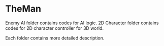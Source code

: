 # TheMan

Enemy AI folder contains codes for AI logic.
2D Character folder contains codes for 2D character controller for 3D world.

Each folder contains more detailed description.
